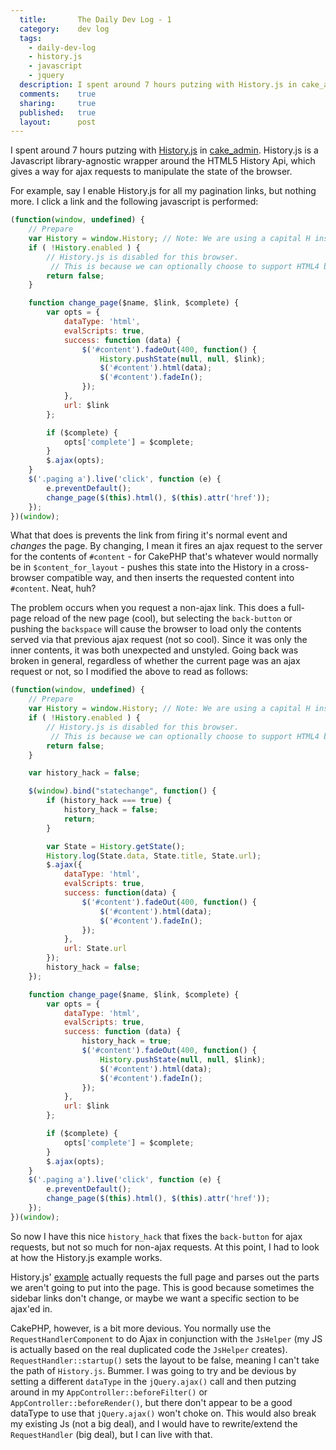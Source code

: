 ```yaml
---
  title:       The Daily Dev Log - 1
  category:    dev log
  tags:
    - daily-dev-log
    - history.js
    - javascript
    - jquery
  description: I spent around 7 hours putzing with History.js in cake_admin. While History.js should auto-ajax any web application, it doesn't quite play nice with CakePHP.
  comments:    true
  sharing:     true
  published:   true
  layout:      post
---
```


I spent around 7 hours putzing with [History.js](https://github.com/balupton/history.js) in [cake_admin](https://github.com/josegonzalez/cake_admin). History.js is a Javascript library-agnostic wrapper around the HTML5 History Api, which gives a way for ajax requests to manipulate the state of the browser.

For example, say I enable History.js for all my pagination links, but nothing more. I click a link and the following javascript is performed:

```javascript
(function(window, undefined) {
    // Prepare
    var History = window.History; // Note: We are using a capital H instead of a lower h
    if ( !History.enabled ) {
        // History.js is disabled for this browser.
         // This is because we can optionally choose to support HTML4 browsers or not.
        return false;
    }

    function change_page($name, $link, $complete) {
        var opts = {
            dataType: 'html',
            evalScripts: true,
            success: function (data) {
                $('#content').fadeOut(400, function() {
                    History.pushState(null, null, $link);
                    $('#content').html(data);
                    $('#content').fadeIn();
                });
            },
            url: $link
        };

        if ($complete) {
            opts['complete'] = $complete;
        }
        $.ajax(opts);
    }
    $('.paging a').live('click', function (e) {
        e.preventDefault();
        change_page($(this).html(), $(this).attr('href'));
    });
})(window);
```

What that does is prevents the link from firing it's normal event and _changes_ the page. By changing, I mean it fires an ajax request to the server for the contents of `#content` - for CakePHP that's whatever would normally be in `$content_for_layout` - pushes this state into the History in a cross-browser compatible way, and then inserts the requested content into `#content`. Neat, huh?

The problem occurs when you request a non-ajax link. This does a full-page reload of the new page (cool), but selecting the `back-button` or pushing the `backspace` will cause the browser to load only the contents served via that previous ajax request (not so cool). Since it was only the inner contents, it was both unexpected and unstyled. Going back was broken in general, regardless of whether the current page was an ajax request or not, so I modified the above to read as follows:

```javascript
(function(window, undefined) {
    // Prepare
    var History = window.History; // Note: We are using a capital H instead of a lower h
    if ( !History.enabled ) {
        // History.js is disabled for this browser.
         // This is because we can optionally choose to support HTML4 browsers or not.
        return false;
    }

    var history_hack = false;

    $(window).bind("statechange", function() {
        if (history_hack === true) {
            history_hack = false;
            return;
        }

        var State = History.getState();
        History.log(State.data, State.title, State.url);
        $.ajax({
            dataType: 'html',
            evalScripts: true,
            success: function(data) {
                $('#content').fadeOut(400, function() {
                    $('#content').html(data);
                    $('#content').fadeIn();
                });
            },
            url: State.url
        });
        history_hack = false;
    });

    function change_page($name, $link, $complete) {
        var opts = {
            dataType: 'html',
            evalScripts: true,
            success: function (data) {
                history_hack = true;
                $('#content').fadeOut(400, function() {
                    History.pushState(null, null, $link);
                    $('#content').html(data);
                    $('#content').fadeIn();
                });
            },
            url: $link
        };

        if ($complete) {
            opts['complete'] = $complete;
        }
        $.ajax(opts);
    }
    $('.paging a').live('click', function (e) {
        e.preventDefault();
        change_page($(this).html(), $(this).attr('href'));
    });
})(window);
```

So now I have this nice `history_hack` that fixes the `back-button` for ajax requests, but not so much for non-ajax requests. At this point, I had to look at how the History.js example works.

History.js' [example](https://gist.github.com/854622) actually requests the full page and parses out the parts we aren't going to put into the page. This is good because sometimes the sidebar links don't change, or maybe we want a specific section to be ajax'ed in.

CakePHP, however, is a bit more devious. You normally use the `RequestHandlerComponent` to do Ajax in conjunction with the `JsHelper` (my JS is actually based on the real duplicated code the `JsHelper` creates). `RequestHandler::startup()` sets the layout to be false, meaning I can't take the path of `History.js`. Bummer. I was going to try and be devious by setting a different `dataType` in the `jQuery.ajax()` call and then putzing around in my `AppController::beforeFilter()` or `AppController::beforeRender()`, but there don't appear to be a good dataType to use that `jQuery.ajax()` won't choke on. This would also break my existing Js (not a big deal), and I would have to rewrite/extend the `RequestHandler` (big deal), but I can live with that.
